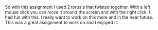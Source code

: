 So with this assignment I used 2 torus's that twisted together. With a left mouse click you can move it around the
screen and with the right click. I had fun with this. I really want to work on this more and in the near future.
This was a great assignment to work on and I enjoyed it.